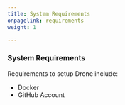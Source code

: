 ```yaml
---
title: System Requirements
onpagelink: requirements
weight: 1

---
```


### System Requirements

Requirements to setup Drone include:

- Docker
- GitHub Account
 